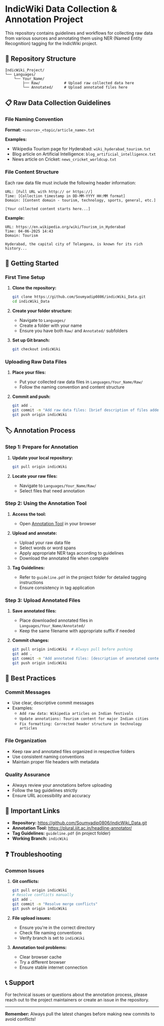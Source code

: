 # IndicWiki Data Collection & Annotation Project

This repository contains guidelines and workflows for collecting raw data from various sources and annotating them using NER (Named Entity Recognition) tagging for the IndicWiki project.

## 📁 Repository Structure

```
IndicWiki_Project/
└── Languages/
    └── Your_Name/
        ├── Raw/           # Upload raw collected data here
        └── Annotated/     # Upload annotated files here
```

## 📋 Raw Data Collection Guidelines

### File Naming Convention

**Format:** `<source>_<topic/article_name>.txt`

**Examples:**
- Wikipedia Tourism page for Hyderabad: `wiki_hyderabad_tourism.txt`
- Blog article on Artificial Intelligence: `blog_artificial_intelligence.txt`
- News article on Cricket: `news_cricket_worldcup.txt`

### File Content Structure

Each raw data file must include the following header information:

```
URL: [Full URL with http:// or https://]
Time: [Collection timestamp in DD-MM-YYYY HH:MM format]
Domain: [Content domain - tourism, technology, sports, general, etc.]

[Your collected content starts here...]
```

**Example:**
```
URL: https://en.wikipedia.org/wiki/Tourism_in_Hyderabad
Time: 04-06-2025 14:43
Domain: Tourism

Hyderabad, the capital city of Telangana, is known for its rich history...
```

## 🚀 Getting Started

### First Time Setup

1. **Clone the repository:**
   ```bash
   git clone https://github.com/Soumyadip0806/indicWiki_Data.git
   cd indicWiki_Data
   ```

2. **Create your folder structure:**
   - Navigate to `Languages/`
   - Create a folder with your name
   - Ensure you have both `Raw/` and `Annotated/` subfolders

3. **Set up Git branch:**
   ```bash
   git checkout indicWiki
   ```

### Uploading Raw Data Files

1. **Place your files:**
   - Put your collected raw data files in `Languages/Your_Name/Raw/`
   - Follow the naming convention and content structure

2. **Commit and push:**
   ```bash
   git add .
   git commit -m "Add raw data files: [brief description of files added]"
   git push origin indicWiki
   ```

## 🏷️ Annotation Process

### Step 1: Prepare for Annotation

1. **Update your local repository:**
   ```bash
   git pull origin indicWiki
   ```

2. **Locate your raw files:**
   - Navigate to `Languages/Your_Name/Raw/`
   - Select files that need annotation

### Step 2: Using the Annotation Tool

1. **Access the tool:**
   - Open [Annotation Tool](https://plural.iiit.ac.in/headline-annotator/) in your browser

2. **Upload and annotate:**
   - Upload your raw data file
   - Select words or word spans
   - Apply appropriate NER tags according to guidelines
   - Download the annotated file when complete

3. **Tag Guidelines:**
   - Refer to `guideline.pdf` in the project folder for detailed tagging instructions
   - Ensure consistency in tag application

### Step 3: Upload Annotated Files

1. **Save annotated files:**
   - Place downloaded annotated files in `Languages/Your_Name/Annotated/`
   - Keep the same filename with appropriate suffix if needed

2. **Commit changes:**
   ```bash
   git pull origin indicWiki  # Always pull before pushing
   git add .
   git commit -m "Add annotated files: [description of annotated content]"
   git push origin indicWiki
   ```

## 📝 Best Practices

### Commit Messages
- Use clear, descriptive commit messages
- Examples:
  - `Add raw data: Wikipedia articles on Indian festivals`
  - `Update annotations: Tourism content for major Indian cities`
  - `Fix formatting: Corrected header structure in technology articles`

### File Organization
- Keep raw and annotated files organized in respective folders
- Use consistent naming conventions
- Maintain proper file headers with metadata

### Quality Assurance
- Always review your annotations before uploading
- Follow the tag guidelines strictly
- Ensure URL accessibility and accuracy

## 🔗 Important Links

- **Repository:** https://github.com/Soumyadip0806/indicWiki_Data.git
- **Annotation Tool:** https://plural.iiit.ac.in/headline-annotator/
- **Tag Guidelines:** `guideline.pdf` (in project folder)
- **Working Branch:** `indicWiki`

## ❓ Troubleshooting

### Common Issues

1. **Git conflicts:**
   ```bash
   git pull origin indicWiki
   # Resolve conflicts manually
   git add .
   git commit -m "Resolve merge conflicts"
   git push origin indicWiki
   ```

2. **File upload issues:**
   - Ensure you're in the correct directory
   - Check file naming conventions
   - Verify branch is set to `indicWiki`

3. **Annotation tool problems:**
   - Clear browser cache
   - Try a different browser
   - Ensure stable internet connection

## 📞 Support

For technical issues or questions about the annotation process, please reach out to the project maintainers or create an issue in the repository.

---

**Remember:** Always pull the latest changes before making new commits to avoid conflicts!
